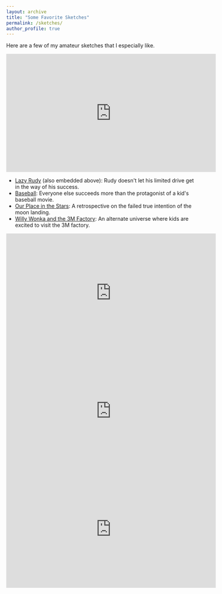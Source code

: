 ```yaml
---
layout: archive
title: "Some Favorite Sketches"
permalink: /sketches/
author_profile: true
---
```

Here are a few of my amateur sketches that I especially like.

<iframe width="560" height="315" src="https://www.youtube.com/embed/R1bYJBwsUFI" frameborder="0" allow="autoplay; encrypted-media" allowfullscreen></iframe>

*  [Lazy Rudy](https://youtu.be/R1bYJBwsUFI) (also embedded above): Rudy doesn't let his limited drive get in the way of his success.
*  [Baseball](https://youtu.be/ssZvdahgOFs): Everyone else succeeds more than the protagonist of a kid's baseball movie.
* [Our Place in the Stars](https://youtu.be/nCuEoNhsdD8): A retrospective on the failed true intention of the moon landing.
* [Willy Wonka and the 3M Factory](https://youtu.be/-1nfJWJEzGA): An alternate universe where kids are excited to visit the 3M factory.




<iframe width="560" height="315" src="https://www.youtube.com/embed/ssZvdahgOFs" frameborder="0" allow="autoplay; encrypted-media" allowfullscreen></iframe>

<iframe width="560" height="315" src="https://www.youtube.com/embed/nCuEoNhsdD8" frameborder="0" allow="autoplay; encrypted-media" allowfullscreen></iframe>

<iframe width="560" height="315" src="https://www.youtube.com/embed/-1nfJWJEzGA" frameborder="0" allow="autoplay; encrypted-media" allowfullscreen></iframe>
